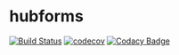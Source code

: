 # hubforms
 
[![Build Status](https://travis-ci.org/darrencoutts118/hubforms.svg?branch=master)](https://travis-ci.org/darrencoutts118/hubforms)
[![codecov](https://codecov.io/gh/darrencoutts118/hubforms/branch/master/graph/badge.svg)](https://codecov.io/gh/darrencoutts118/hubforms)
[![Codacy Badge](https://api.codacy.com/project/badge/Grade/340c655435a944f9987b1e3c3e76bbf1)](https://www.codacy.com/manual/couttsdarren/hubforms?utm_source=github.com&amp;utm_medium=referral&amp;utm_content=darrencoutts118/hubforms&amp;utm_campaign=Badge_Grade)
